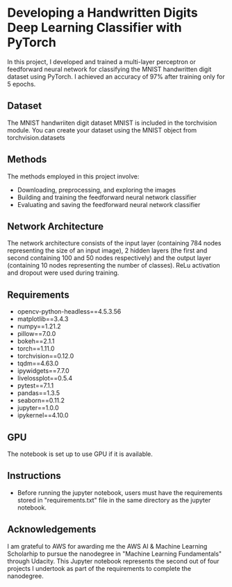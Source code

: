 # Developing a Handwritten Digits Deep Learning Classifier with PyTorch

In this project, I developed and trained a multi-layer perceptron or feedforward neural network for classifying the MNIST handwritten digit dataset using PyTorch. I achieved an accuracy of 97% after training only for 5 epochs. 

## Dataset

The MNIST handwriiten digit dataset MNIST is included in the torchvision module. You can create your dataset using the MNIST object from torchvision.datasets

## Methods

The methods employed in this project involve:
* Downloading, preprocessing, and exploring the images
* Building and training the feedforward neural network classifier
* Evaluating and saving the feedforward neural network classifier

## Network Architecture

The network architecture consists of the input layer (containing 784 nodes representing the size of an input image), 2 hidden layers (the first and second containing 100 and 50 nodes respectively) and the output layer (containing 10 nodes representing the number of classes). ReLu activation and dropout were used during training.

## Requirements

* opencv-python-headless==4.5.3.56
* matplotlib==3.4.3
* numpy==1.21.2
* pillow==7.0.0
* bokeh==2.1.1
* torch==1.11.0
* torchvision==0.12.0
* tqdm==4.63.0
* ipywidgets==7.7.0
* livelossplot==0.5.4
* pytest==7.1.1
* pandas==1.3.5
* seaborn==0.11.2
* jupyter==1.0.0
* ipykernel==4.10.0

## GPU

The notebook is set up to use GPU if it is available.

## Instructions 

* Before running the jupyter notebook, users must have the requirements stored in "requirements.txt" file in the same directory as the jupyter notebook.

## Acknowledgements

I am grateful to AWS for awarding me the AWS AI & Machine Learning Scholarhip to pursue the nanodegree in "Machine Learning Fundamentals" through Udacity. This Jupyter notebook represents the second out of four projects I undertook as part of the requirements to complete the nanodegree.